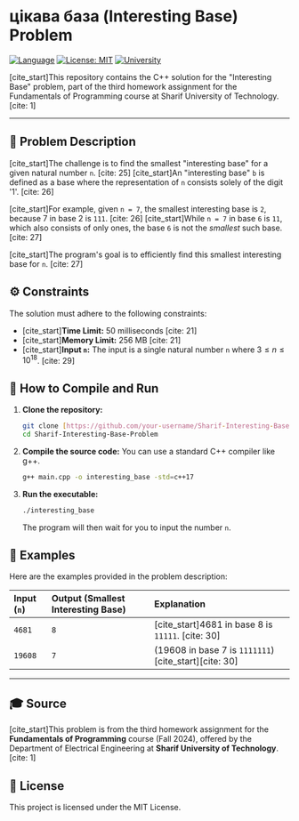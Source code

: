 #  цікава база (Interesting Base) Problem

[![Language](https://img.shields.io/badge/Language-C%2B%2B-blue.svg)](https://isocpp.org/)
[![License: MIT](https://img.shields.io/badge/License-MIT-yellow.svg)](https://opensource.org/licenses/MIT)
[![University](https://img.shields.io/badge/University-Sharif%20University%20of%20Technology-red.svg)](http://www.sharif.edu/)

[cite_start]This repository contains the C++ solution for the "Interesting Base" problem, part of the third homework assignment for the Fundamentals of Programming course at Sharif University of Technology. [cite: 1]

---

## 📝 Problem Description

[cite_start]The challenge is to find the smallest "interesting base" for a given natural number `n`. [cite: 25] [cite_start]An "interesting base" `b` is defined as a base where the representation of `n` consists solely of the digit '1'. [cite: 26]

[cite_start]For example, given `n = 7`, the smallest interesting base is `2`, because 7 in base 2 is `111`. [cite: 26] [cite_start]While `n = 7` in base `6` is `11`, which also consists of only ones, the base `6` is not the *smallest* such base. [cite: 27]

[cite_start]The program's goal is to efficiently find this smallest interesting base for `n`. [cite: 27]

## ⚙️ Constraints

The solution must adhere to the following constraints:

* [cite_start]**Time Limit:** 50 milliseconds [cite: 21]
* [cite_start]**Memory Limit:** 256 MB [cite: 21]
* [cite_start]**Input `n`:** The input is a single natural number `n` where $3 \le n \le 10^{18}$. [cite: 29]

## 🚀 How to Compile and Run

1.  **Clone the repository:**
    ```bash
    git clone [https://github.com/your-username/Sharif-Interesting-Base-Problem.git](https://github.com/your-username/Sharif-Interesting-Base-Problem.git)
    cd Sharif-Interesting-Base-Problem
    ```
2.  **Compile the source code:**
    You can use a standard C++ compiler like g++.
    ```bash
    g++ main.cpp -o interesting_base -std=c++17
    ```
3.  **Run the executable:**
    ```bash
    ./interesting_base
    ```
    The program will then wait for you to input the number `n`.

## 🧪 Examples

Here are the examples provided in the problem description:

| Input (`n`) | Output (Smallest Interesting Base) | Explanation |
| :---------- | :--------------------------------- | :---------- |
| `4681`      | `8`                                | [cite_start]4681 in base 8 is `11111`. [cite: 30] |
| `19608`     | `7`                                | (19608 in base 7 is `1111111`) [cite_start][cite: 30] |

---

## 🎓 Source

[cite_start]This problem is from the third homework assignment for the **Fundamentals of Programming** course (Fall 2024), offered by the Department of Electrical Engineering at **Sharif University of Technology**. [cite: 1]

## 📄 License

This project is licensed under the MIT License.